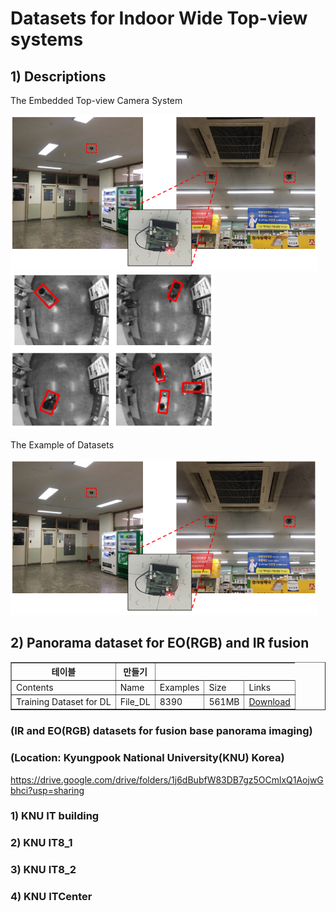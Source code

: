 # Datasets for Indoor Wide Top-view systems

## 1) Descriptions 

The Embedded Top-view Camera System 

<img src="https://github.com/durumy98/Datasets-for-Indoor-wide-top-view-systems/blob/main/embedded_top-view_system.png" height="250"> <img src="https://github.com/durumy98/Datasets-for-Indoor-wide-top-view-systems/blob/main/embedded_top-view_data_examples.png" height="250">
<br>

The Example of Datasets

<img src="https://github.com/durumy98/Datasets-for-Indoor-wide-top-view-systems/blob/main/embedded_top-view_system.png" height="250">


## 2) Panorama dataset for EO(RGB) and IR fusion

<table border="1">
	<th>테이블</th>
	<th>만들기</th>
	<tr><!-- 첫번째 줄 시작 -->
	    <td>Contents</td>
	    <td>Name</td>
	    <td>Examples</td>
	    <td>Size</td>
	    <td>Links</td>		
	</tr><!-- 첫번째 줄 끝 -->
	<tr><!-- 두번째 줄 시작 -->
	    <td>Training Dataset for DL</td>
	    <td>File_DL</td>
	    <td>8390</td>
	    <td>561MB</td>
	    <td><a href="/about/about_team.htm">Download</a></td>
	</tr><!-- 두번째 줄 끝 -->
</table>

### (IR and EO(RGB) datasets for fusion base panorama imaging)
### (Location: Kyungpook National University(KNU) Korea)

<https://drive.google.com/drive/folders/1j6dBubfW83DB7gz5OCmlxQ1AojwGbhci?usp=sharing>

### 1) KNU IT building
### 2) KNU IT8_1
### 3) KNU IT8_2
### 4) KNU ITCenter
